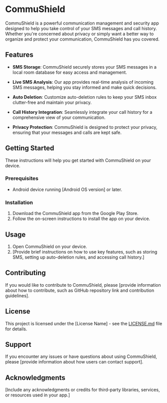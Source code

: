 # CommuShield

CommuShield is a powerful communication management and security app designed to help you take control of your SMS messages and call history. Whether you're concerned about privacy or simply want a better way to organize and protect your communication, CommuShield has you covered.

## Features

- **SMS Storage**: CommuShield securely stores your SMS messages in a local room database for easy access and management.

- **Live SMS Analysis**: Our app provides real-time analysis of incoming SMS messages, helping you stay informed and make quick decisions.

- **Auto Deletion**: Customize auto-deletion rules to keep your SMS inbox clutter-free and maintain your privacy.

- **Call History Integration**: Seamlessly integrate your call history for a comprehensive view of your communication.

- **Privacy Protection**: CommuShield is designed to protect your privacy, ensuring that your messages and calls are kept safe.

## Getting Started

These instructions will help you get started with CommuShield on your device.

### Prerequisites

- Android device running [Android OS version] or later.

### Installation

1. Download the CommuShield app from the Google Play Store.
2. Follow the on-screen instructions to install the app on your device.

## Usage

1. Open CommuShield on your device.
2. [Provide brief instructions on how to use key features, such as storing SMS, setting up auto-deletion rules, and accessing call history.]

## Contributing

If you would like to contribute to CommuShield, please [provide information about how to contribute, such as GitHub repository link and contribution guidelines].

## License

This project is licensed under the [License Name] - see the [LICENSE.md](LICENSE.md) file for details.

## Support

If you encounter any issues or have questions about using CommuShield, please [provide information about how users can contact support].

## Acknowledgments

[Include any acknowledgments or credits for third-party libraries, services, or resources used in your app.]

